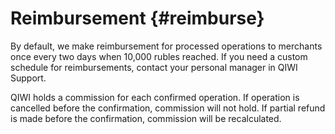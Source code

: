 # Reimbursement {#reimburse}

By default, we make reimbursement for processed operations to merchants once every two days when 10,000 rubles reached. If you need a custom schedule for reimbursements, contact your personal manager in QIWI Support.

QIWI holds a commission for each confirmed operation. If operation is cancelled before the confirmation, commission will not hold.  If partial refund is made before the confirmation, commission will be recalculated.
